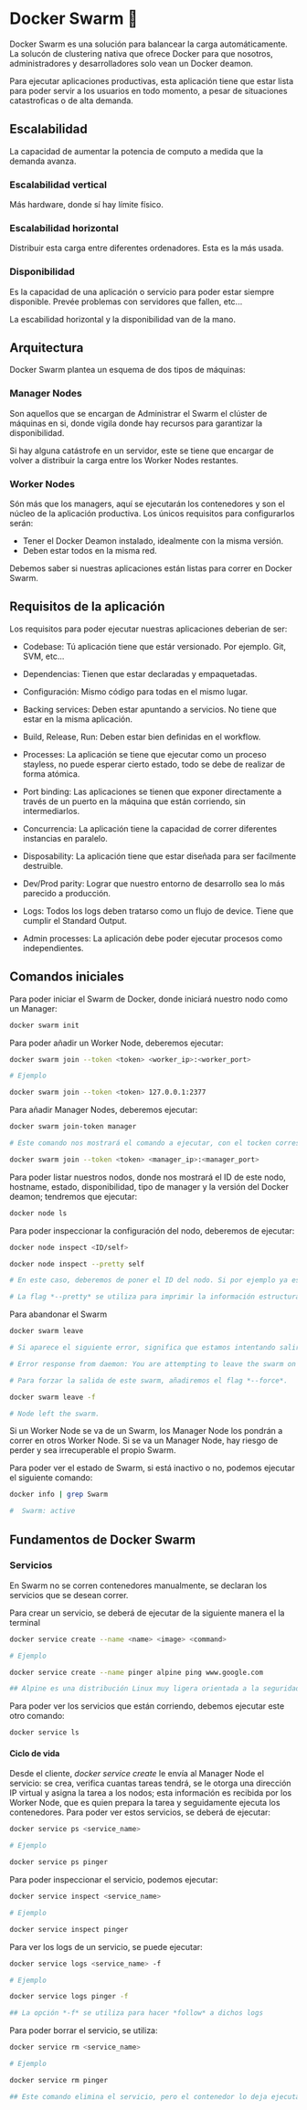 # Docker Swarm 🐳

Docker Swarm es una solución para balancear la carga automáticamente. La solucón de clustering nativa que ofrece Docker para que nosotros, administradores y desarrolladores solo vean un Docker deamon.

Para ejecutar aplicaciones productivas, esta aplicación tiene que estar lista para poder servir a los usuarios en todo momento, a pesar de situaciones catastroficas o de alta demanda.

## Escalabilidad

La capacidad de aumentar la potencia de computo a medida que la demanda avanza.

### Escalabilidad vertical

Más hardware, donde sí hay límite físico.

### Escalabilidad horizontal

Distribuir esta carga entre diferentes ordenadores. Esta es la más usada.

### Disponibilidad

Es la capacidad de una aplicación o servicio para poder estar siempre disponible. Prevée problemas con servidores que fallen, etc...

La escabilidad horizontal y la disponibilidad van de la mano.

## Arquitectura

Docker Swarm plantea un esquema de dos tipos de máquinas:

### Manager Nodes

Son aquellos que se encargan de Administrar el Swarm el clúster de máquinas en si, donde vigila donde hay recursos para garantizar la disponibilidad.

Si hay alguna catástrofe en un servidor, este se tiene que encargar de volver a distribuir la carga entre los Worker Nodes restantes.

### Worker Nodes

Són más que los managers, aquí se ejecutarán los contenedores y son el núcleo de la aplicación productiva. Los únicos requisitos para configurarlos serán:

* Tener el Docker Deamon instalado, idealmente con la misma versión.
* Deben estar todos en la misma red.

Debemos saber si nuestras aplicaciones están listas para correr en Docker Swarm.

## Requisitos de la aplicación

Los requisitos para poder ejecutar nuestras aplicaciones deberian de ser:

* Codebase: Tú aplicación tiene que estár versionado. Por ejemplo. Git, SVM, etc...

* Dependencias: Tienen que estar declaradas y empaquetadas.

* Configuración: Mismo código para todas en el mismo lugar.

* Backing services: Deben estar apuntando a servicios. No tiene que estar en la misma aplicación.

* Build, Release, Run: Deben estar bien definidas en el workflow.

* Processes: La aplicación se tiene que ejecutar como un proceso stayless, no puede esperar cierto estado, todo se debe de realizar de forma atómica.

* Port binding: Las aplicaciones se tienen que exponer directamente a través de un puerto en la máquina que están corriendo, sin intermediarlos.

* Concurrencia: La aplicación tiene la capacidad de correr diferentes instancias en paralelo.

* Disposability: La aplicación tiene que estar diseñada para ser facilmente destruible.

* Dev/Prod parity: Lograr que nuestro entorno de desarrollo sea lo más parecido a producción.

* Logs: Todos los logs deben tratarso como un flujo de device. Tiene que cumplir el Standard Output.

* Admin processes: La aplicación debe poder ejecutar procesos como independientes.

## Comandos iniciales

Para poder iniciar el Swarm de Docker, donde iniciará nuestro nodo como un Manager:

```bash
docker swarm init
```

Para poder añadir un Worker Node, deberemos ejecutar:

```bash
docker swarm join --token <token> <worker_ip>:<worker_port>

# Ejemplo

docker swarm join --token <token> 127.0.0.1:2377
```

Para añadir Manager Nodes, deberemos ejecutar:

```bash
docker swarm join-token manager

# Este comando nos mostrará el comando a ejecutar, con el tocken correspondiente. 

docker swarm join --token <token> <manager_ip>:<manager_port>
```

Para poder listar nuestros nodos, donde nos mostrará el ID de este nodo, hostname, estado, disponibilidad, tipo de manager y la versión del Docker deamon; tendremos que ejecutar:

```bash
docker node ls
```

Para poder inspeccionar la configuración del nodo, deberemos de ejecutar:

```bash
docker node inspect <ID/self>

docker node inspect --pretty self

# En este caso, deberemos de poner el ID del nodo. Si por ejemplo ya estamos en una conexión SSH dentro del nodo a administrar, podemos especificar *self* para indicar el mismo nodo

# La flag *--pretty* se utiliza para imprimir la información estructurada. Esta opción puede llegar a ocultar información.
```

Para abandonar el Swarm

```bash
docker swarm leave

# Si aparece el siguiente error, significa que estamos intentando salir como nodo Manager.

# Error response from daemon: You are attempting to leave the swarm on a node that is participating as a manager. Removing the last manager erases all current state of the swarm. Use `--force` to ignore this message.

# Para forzar la salida de este swarm, añadiremos el flag *--force*.

docker swarm leave -f

# Node left the swarm.
```

Si un Worker Node se va de un Swarm, los Manager Node los pondrán a correr en otros Worker Node. Si se va un Manager Node, hay riesgo de perder y sea irrecuperable el propio Swarm.

Para poder ver el estado de Swarm, si está inactivo o no, podemos ejecutar el siguiente comando:

```bash
docker info | grep Swarm

#  Swarm: active
```

## Fundamentos de Docker Swarm

### Servicios

En Swarm no se corren contenedores manualmente, se declaran los servicios que se desean correr.

Para crear un servicio, se deberá de ejecutar de la siguiente manera el la terminal

```bash
docker service create --name <name> <image> <command>

# Ejemplo

docker service create --name pinger alpine ping www.google.com

## Alpine es una distribución Linux muy ligera orientada a la seguridad.
```

Para poder ver los servicios que están corriendo, debemos ejecutar este otro comando:

```bash
docker service ls
```

#### Ciclo de vida

Desde el cliente, *docker service create* le envía al Manager Node el servicio: se crea, verifica cuantas tareas tendrá, se le otorga una dirección IP virtual y asigna la tarea a los nodos; esta información es recibida por los Worker Node, que es quien prepara la tarea y seguidamente ejecuta los contenedores.
Para poder ver estos servicios, se deberá de ejecutar:

```bash
docker service ps <service_name>

# Ejemplo

docker service ps pinger
```

Para poder inspeccionar el servicio, podemos ejecutar:

```bash
docker service inspect <service_name>

# Ejemplo

docker service inspect pinger
```

Para ver los logs de un servicio, se puede ejecutar:

```bash
docker service logs <service_name> -f

# Ejemplo

docker service logs pinger -f

## La opción *-f* se utiliza para hacer *follow* a dichos logs
```

Para poder borrar el servicio, se utiliza:

```bash
docker service rm <service_name>

# Ejemplo

docker service rm pinger

## Este comando elimina el servicio, pero el contenedor lo deja ejecutando durante unos segundos más.
```
